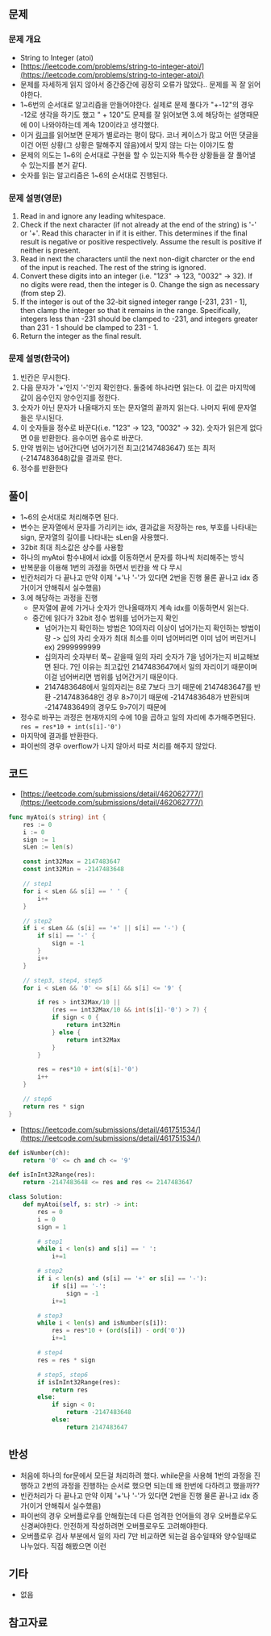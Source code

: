 ## 문제

### 문제 개요
- String to Integer (atoi)
- [https://leetcode.com/problems/string-to-integer-atoi/](https://leetcode.com/problems/string-to-integer-atoi/)
- 문제를 자세하게 읽지 않아서 중간중간에 굉장히 오류가 많았다.. 문제를 꼭 잘 읽어야한다.
- 1~6번의 순서대로 알고리즘을 만들어야한다. 실제로 문제 풀다가 "+-12"의 경우 -12로 생각을 하기도 했고 "   +    120"도 문제를 잘 읽어보면 3.에 해당하는 설명때문에 0이 나와야하는데 계속 120이라고 생각했다.
- 이거 [링크](https://leetcode.com/problems/string-to-integer-atoi/solution/)를 읽어보면 문제가 별로라는 평이 많다. 코너 케이스가 많고 어떤 댓글을 이건 어떤 상황(그 상황은 말해주지 않음)에서 맞지 않는 다는 이야기도 함
- 문제의 의도는 1~6의 순서대로 구현을 할 수 있는지와 특수한 상황들을 잘 풀어낼 수 있는지를 본거 같다.
- 숫자를 읽는 알고리즘은 1~6의 순서대로 진행된다.

### 문제 설명(영문)
1. Read in and ignore any leading whitespace.
2. Check if the next character (if not already at the end of the string) is '-' or '+'. Read this character in if it is either. This determines if the final result is negative or positive respectively. Assume the result is positive if neither is present.
3. Read in next the characters until the next non-digit charcter or the end of the input is reached. The rest of the string is ignored.
4. Convert these digits into an integer (i.e. "123" -> 123, "0032" -> 32). If no digits were read, then the integer is 0. Change the sign as necessary (from step 2).
5. If the integer is out of the 32-bit signed integer range [-231, 231 - 1], then clamp the integer so that it remains in the range. Specifically, integers less than -231 should be clamped to -231, and integers greater than 231 - 1 should be clamped to 231 - 1.
6. Return the integer as the final result.

### 문제 설명(한국어)
1. 빈칸은 무시한다.
2. 다음 문자가 '+'인지 '-'인지 확인한다. 둘중에 하나라면 읽는다. 이 값은 마지막에 값이 음수인지 양수인지를 정한다.
3. 숫자가 아닌 문자가 나올때가지 또는 문자열의 끝까지 읽는다. 나머지 뒤에 문자열들은 무시된다.
4. 이 숫자들을 정수로 바꾼다(i.e. "123" -> 123, "0032" -> 32). 숫자가 읽은게 없다면 0을 반환한다. 음수이면 음수로 바꾼다.
5. 만약 범위는 넘어간다면 넘어가기전 최고(2147483647) 또는 최저(-2147483648)값을 결과로 한다.
6. 정수를 반환한다

## 풀이

- 1~6의 순서대로 처리해주면 된다.
- 변수는 문자열에서 문자를 가리키는 idx, 결과값을 저장하는 res, 부호를 나타내는 sign, 문자열의 길이를 나타내는 sLen을 사용했다.
- 32bit 최대 최소값은 상수를 사용함
- 하나의 myAtoi 함수내에서 idx를 이동하면서 문자를 하나씩 처리해주는 방식
- 반복문을 이용해 1번의 과정을 하면서 빈칸을 싹 다 무시
- 빈칸처리가 다 끝나고 만약 이제 '+'나 '-'가 있다면 2번을 진행 물론 끝나고 idx 증가(이거 안해줘서 실수했음)
- 3.에 해당하는 과정을 진행
  - 문자열에 끝에 가거나 숫자가 안나올때까지 계속 idx를 이동하면서 읽는다.
  - 중간에 읽다가 32bit 정수 범위를 넘어가는지 확인
    - 넘어가는지 확인하는 방법은 10의자리 이상이 넘어가는지 확인하는 방법이랑 -> 십의 자리 숫자가 최대 최소를 이미 넘어버리면 이미 넘어 버린거니 ex) 2999999999
    - 십의자리 숫자부터 쭉~ 같을때 일의 자리 숫자가 7을 넘어가는지 비교해보면 된다. 7인 이유는 최고값인 2147483647에서 일의 자리이기 때문이며 이걸 넘어버리면 범위를 넘어간거기 때문이다.
    - 2147483648에서 일의자리는 8로 7보다 크기 때문에 2147483647를 반환 -2147483648인 경우 8>7이기 때문에 -2147483648가 반환되며 -2147483649의 경우도 9>7이기 때문에
- 정수로 바꾸는 과정은 현재까지의 수에 10을 곱하고 일의 자리에 추가해주면된다. ```res = res*10 + int(s[i]-'0')```
- 마지막에 결과를 반환한다.
- 파이썬의 경우 overflow가 나지 않아서 따로 처리를 해주지 않았다.

## 코드

- [https://leetcode.com/submissions/detail/462062777/](https://leetcode.com/submissions/detail/462062777/)

```go
func myAtoi(s string) int {
	res := 0
	i := 0
	sign := 1
	sLen := len(s)

	const int32Max = 2147483647
	const int32Min = -2147483648

	// step1
	for i < sLen && s[i] == ' ' {
		i++
	}

	// step2
	if i < sLen && (s[i] == '+' || s[i] == '-') {
		if s[i] == '-' {
			sign = -1
		}
		i++
	}

	// step3, step4, step5
	for i < sLen && '0' <= s[i] && s[i] <= '9' {

		if res > int32Max/10 ||
			(res == int32Max/10 && int(s[i]-'0') > 7) {
			if sign < 0 {
				return int32Min
			} else {
				return int32Max
			}
		}

		res = res*10 + int(s[i]-'0')
		i++
	}

	// step6
	return res * sign
}

```

- [https://leetcode.com/submissions/detail/461751534/](https://leetcode.com/submissions/detail/461751534/)

```python
def isNumber(ch):
    return '0' <= ch and ch <= '9'

def isInInt32Range(res):
    return -2147483648 <= res and res <= 2147483647

class Solution:
    def myAtoi(self, s: str) -> int:
        res = 0
        i = 0
        sign = 1

        # step1
        while i < len(s) and s[i] == ' ':
            i+=1

        # step2
        if i < len(s) and (s[i] == '+' or s[i] == '-'):
            if s[i] == '-':
                sign = -1
            i+=1

        # step3
        while i < len(s) and isNumber(s[i]):
            res = res*10 + (ord(s[i]) - ord('0'))
            i+=1

        # step4
        res = res * sign

        # step5, step6
        if isInInt32Range(res):
            return res
        else:
            if sign < 0:
                return -2147483648
            else:
                return 2147483647
```

## 반성

- 처음에 하나의 for문에서 모든걸 처리하려 했다. while문을 사용해 1번의 과정을 진행하고 2번의 과정을 진행하는 순서로 했으면 되는데 왜 한번에 다하려고 했을까??
- 빈칸처리가 다 끝나고 만약 이제 '+'나 '-'가 있다면 2번을 진행 물론 끝나고 idx 증가(이거 안해줘서 실수했음)
- 파이썬의 경우 오버플로우를 안해줬는데 다른 엄격한 언어들의 경우 오버플로우도 신경써야한다. 안전하게 작성하려면 오버플로우도 고려해야한다.
- 오버플로우 검사 부분에서 일의 자리 7만 비교하면 되는걸 음수일때와 양수일때로 나누었다. 직접 해봤으면 이런 

## 기타

- 없음

## 참고자료

